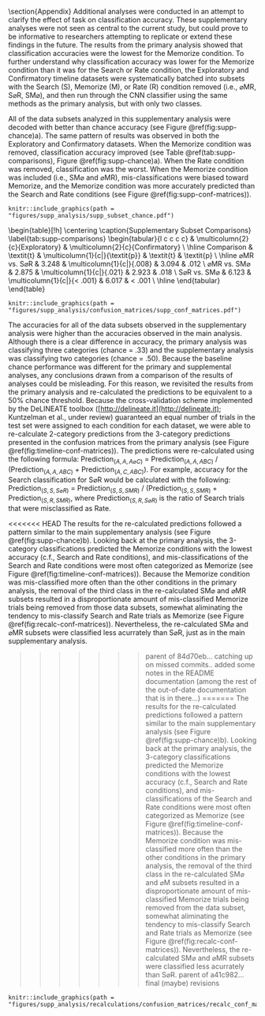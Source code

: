\section{Appendix}
Additional analyses were conducted in an attempt to clarify the effect of task on classification accuracy. These supplementary analyses were not seen as central to the current study, but could prove to be informative to researchers attempting to replicate or extend these findings in the future. The results from the primary analysis showed that classification accuracies were the lowest for the Memorize condition. To further understand why classification accuracy was lower for the Memorize condition than it was for the Search or Rate condition, the Exploratory and Confirmatory timeline datasets were systematically batched into subsets with the Search (S), Memorize (M), or Rate (R) condition removed (i.e., $\varnothing$MR, S$\varnothing$R, SM$\varnothing$), and then run through the CNN classifier using the same methods as the primary analysis, but with only two classes.

All of the data subsets analyzed in this supplementary analysis were decoded with better than chance accuracy (see Figure \@ref(fig:supp-chance)a). The same pattern of results was observed in both the Exploratory and Confirmatory datasets. When the Memorize condition was removed, classification accuracy improved (see Table \@ref(tab:supp-comparisons), Figure \@ref(fig:supp-chance)a). When the Rate condition was removed, classification was the worst. When the Memorize condition was included (i.e., SM$\varnothing$ and $\varnothing$MR), mis-classifications were biased toward Memorize, and the Memorize condition was more accurately predicted than the Search and Rate conditions (see Figure \@ref(fig:supp-conf-matrices)).

<!-- vs chance figure (all of them) -->
```{r supp-chance, fig.cap = "The graph represents the average accuracy reported for each subset of the Exploratory and Confirmatory timeline data for (a) the supplementary analysis, and the (b) re-calculated accuracies from the primary analysis. All of the data subsets were decoded at levels better than chance (.50). The error bars represent standard errors.", echo = FALSE}
knitr::include_graphics(path = "figures/supp_analysis/supp_subset_chance.pdf")
```

<!-- comparisons table (all of them) -->
\begin{table}[!h]
    \centering
    \caption{Supplementary Subset Comparisons}
    \label{tab:supp-comparisons}
    \begin{tabular}{l c c c c}
         & \multicolumn{2}{c}{Exploratory} & \multicolumn{2}{c}{Confirmatory} \\
        \hline
        Comparison & \textit{t} & \multicolumn{1}{c|}{\textit{p}} & \textit{t} & \textit{p} \\
        \hline
        $\varnothing$MR vs. S$\varnothing$R & 3.248 & \multicolumn{1}{c|}{.008} & 3.094 & .012 \\
        $\varnothing$MR vs. SM$\varnothing$ & 2.875 & \multicolumn{1}{c|}{.021} & 2.923 & .018 \\
        S$\varnothing$R vs. SM$\varnothing$ & 6.123 & \multicolumn{1}{c|}{< .001} & 6.017 & < .001 \\
        \hline
    \end{tabular}
\end{table}

<!-- Supplememtary Confusion Matrices -->
```{r supp-conf-matrices, fig.cap = "The confusion matrices represent the average classification accuracies for each condition of the timeline data (S = Search, M = Memorize, R = Rate). The vertical axis of the confusion matrices represents the actual condition for the trial. The horizontal axis of the confusion matrices represents the condition that was predicted by the model.", echo = FALSE}
knitr::include_graphics(path = "figures/supp_analysis/confusion_matrices/supp_conf_matrices.pdf")
```

The accuracies for all of the data subsets observed in the supplementary analysis were higher than the accuracies observed in the main analysis. Although there is a clear difference in accuracy, the primary analysis was classifying three categories (chance = .33) and the supplementary analysis was classifying two categories (chance = .50). Because the baseline chance performance was different for the primary and supplemental analyses, any conclusions drawn from a comparison of the results of analyses could be misleading. For this reason, we revisited the results from the primary analysis and re-calculated the predictions to be equivalent to a 50\% chance threshold. Because the cross-validation scheme implemented by the DeLINEATE toolbox ([http://delineate.it](http://delineate.it); Kuntzelman et al., under review) guaranteed an equal number of trials in the test set were assigned to each condition for each dataset, we were able to re-calculate 2-category predictions from the 3-category predictions presented in the confusion matrices from the primary analysis (see Figure \@ref(fig:timeline-conf-matrices)). The predictions were re-calculated using the following formula: Prediction$_{(A, A, A\varnothing C)}$ = Prediction$_{(A, A, ABC)}$ / (Prediction$_{(A, A, ABC)}$ + Prediction$_{(A, C, ABC)}$). For example, accuracy for the Search classification for S$\varnothing$R would be calculated with the following: Prediction$_{(S, S, S\varnothing R)}$ = Prediction$_{(S, S, SMR)}$ / (Prediction$_{(S, S, SMR)}$ + Prediction$_{(S, R, SMR)}$, where Prediction$_{(S, R, S\varnothing R)}$ is the ratio of Search trials that were misclassified as Rate.

<<<<<<< HEAD
The results for the re-calculated predictions followed a pattern similar to the main supplementary analysis (see Figure \@ref(fig:supp-chance)b). Looking back at the primary analysis, the 3-category classifications predicted the Memorize conditions with the lowest accuracy (c.f., Search and Rate conditions), and mis-classifications of the Search and Rate conditions were most often categorized as Memorize (see Figure \@ref(fig:timeline-conf-matrices)). Because the Memorize condition was mis-classified more often than the other conditions in the primary analysis, the removal of the third class in the re-calculated SM$\varnothing$ and $\varnothing$MR subsets resulted in a disproportionate amount of mis-classified Memorize trials being removed from those data subsets, somewhat aliminating the tendency to mis-classify Search and Rate trials as Memorize (see Figure \@ref(fig:recalc-conf-matrices)). Nevertheless, the re-calculated SM$\varnothing$ and $\varnothing$MR subsets were classified less acurrately than S$\varnothing$R, just as in the main supplementary analysis.
>>>>>>> parent of 84d70eb... catching up on missed commits.. added some notes in the README documentation (among the rest of the out-of-date documentation that is in there...)
=======
The results for the re-calculated predictions followed a pattern similar to the main supplementary analysis (see Figure \@ref(fig:supp-chance)b). Looking back at the primary analysis, the 3-category classifications predicted the Memorize conditions with the lowest accuracy (c.f., Search and Rate conditions), and mis-classifications of the Search and Rate conditions were most often categorized as Memorize (see Figure \@ref(fig:timeline-conf-matrices)). Because the Memorize condition was mis-classified more often than the other conditions in the primary analysis, the removal of the third class in the re-calculated SM$\varnothing$ and $\varnothing$M subsets resulted in a disproportionate amount of mis-classified Memorize trials being removed from the data subset, somewhat aliminating the tendency to mis-classify Search and Rate trials as Memorize (see Figure \@ref(fig:recalc-conf-matrices)). Nevertheless, the re-calculated SM$\varnothing$ and $\varnothing$MR subsets were classified less acurrately than S$\varnothing$R.
>>>>>>> parent of a41c982... final (maybe) revisions

<!-- Recalculated Confusion Matrices -->
```{r recalc-conf-matrices, fig.cap = "The confusion matrices represent a re-calculation of the classification accuracies for each category from the primary analysis. This re-calculation is meant to make the accuracies presented in the primary analysis (chance = .33) equivalent to the classification accuracies presented in the supplementary analysis (chance = .50).", echo = FALSE}
knitr::include_graphics(path = "figures/supp_analysis/recalculations/confusion_matrices/recalc_conf_matrices.pdf")
```
